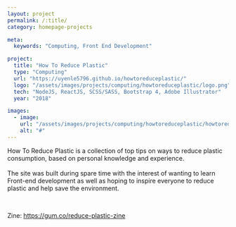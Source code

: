 ```yaml
---
layout: project
permalink: /:title/
category: homepage-projects

meta:
  keywords: "Computing, Front End Development"

project:
  title: "How To Reduce Plastic"
  type: "Computing"
  url: "https://uyenle5796.github.io/howtoreduceplastic/"
  logo: "/assets/images/projects/computing/howtoreduceplastic/logo.png"
  tech: "NodeJS, ReactJS, SCSS/SASS, Bootstrap 4, Adobe Illustrator"
  year: "2018"

images:
  - image:
    url: "/assets/images/projects/computing/howtoreduceplastic/howtoreduceplastic.png"
    alt: "#"
---
```


<p>How To Reduce Plastic is a collection of top tips on ways to reduce plastic consumption, based on personal knowledge and experience.
<br/><br/>
The site was built during spare time with the interest of wanting to learn Front-end development as well as hoping to inspire everyone to reduce plastic and help save the environment.</p>
<br/>
<p>Zine: <a href="https://gum.co/reduce-plastic-zine">https://gum.co/reduce-plastic-zine</a></p>
